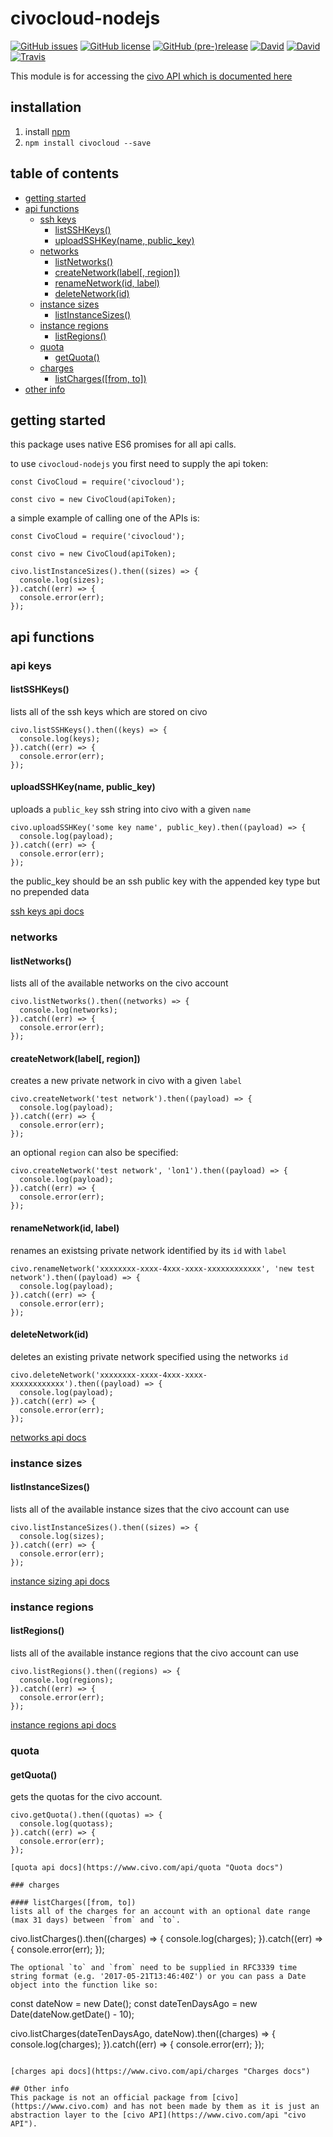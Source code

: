 # civocloud-nodejs

[![GitHub issues](https://img.shields.io/github/issues/CarbonCollins/civocloud-nodejs.svg?style=flat-square)](https://github.com/CarbonCollins/civocloud-nodejs/issues)
[![GitHub license](https://img.shields.io/badge/license-MIT-blue.svg?style=flat-square)](https://raw.githubusercontent.com/CarbonCollins/civocloud-nodejs/master/LICENSE)
[![GitHub (pre-)release](https://img.shields.io/github/release/CarbonCollins/civocloud-nodejs/all.svg?style=flat-square)]()
[![David](https://img.shields.io/david/CarbonCollins/civocloud-nodejs.svg?style=flat-square)]()
[![David](https://img.shields.io/david/dev/CarbonCollins/civocloud-nodejs.svg?style=flat-square)]()
[![Travis](https://img.shields.io/travis/CarbonCollins/civocloud-nodejs.svg?style=flat-square)]()

This module is for accessing the [civo API which is documented here](https://www.civo.com/api "CIVO API")

## installation
1. install [npm](https://nodejs.org "npm homepage")
2. `npm install civocloud --save`

## table of contents

- [getting started](#getting-started)
- [api functions](#api-functions)
  - [ssh keys](#ssh-keys)
    - [listSSHKeys()](#listsshkeys)
    - [uploadSSHKey(name, public_key)](#uploadsshkeyname-publickey)
  - [networks](#networks)
    - [listNetworks()](#listnetworks)
    - [createNetwork(label[, region])](#createnetworklabel-region)
    - [renameNetwork(id, label)](#renamenetworkid-label)
    - [deleteNetwork(id)](#deletenetworkid)
  - [instance sizes](#instance-sizes)
    - [listInstanceSizes()](#listinstancesizes)
  - [instance regions](#instance-regions)
    - [listRegions()](#listregions)
  - [quota](#quota)
    - [getQuota()](#getQuota)
  - [charges](#charges)
    - [listCharges([from, to])](#listchargesfrom-to)
- [other info](#other-info)

## getting started

this package uses native ES6 promises for all api calls.

to use `civocloud-nodejs` you first need to supply the api token:
```
const CivoCloud = require('civocloud');

const civo = new CivoCloud(apiToken);
```

a simple example of calling one of the APIs is:
```
const CivoCloud = require('civocloud');

const civo = new CivoCloud(apiToken);

civo.listInstanceSizes().then((sizes) => {
  console.log(sizes);
}).catch((err) => {
  console.error(err);
});
```

## api functions

### api keys

#### listSSHKeys()
lists all of the ssh keys which are stored on civo
```
civo.listSSHKeys().then((keys) => {
  console.log(keys);
}).catch((err) => {
  console.error(err);
});
```

#### uploadSSHKey(name, public_key)
uploads a `public_key` ssh string into civo with a given `name`
```
civo.uploadSSHKey('some key name', public_key).then((payload) => {
  console.log(payload);
}).catch((err) => {
  console.error(err);
});
```
the public_key should be an ssh public key with the appended key type but no prepended data

[ssh keys api docs](https://www.civo.com/api/sshkeys "SSH keys docs")

### networks

#### listNetworks()
lists all of the available networks on the civo account
```
civo.listNetworks().then((networks) => {
  console.log(networks);
}).catch((err) => {
  console.error(err);
});
```

#### createNetwork(label[, region])

creates a new private network in civo with a given `label`
```
civo.createNetwork('test network').then((payload) => {
  console.log(payload);
}).catch((err) => {
  console.error(err);
});
```
an optional `region` can also be specified:
```
civo.createNetwork('test network', 'lon1').then((payload) => {
  console.log(payload);
}).catch((err) => {
  console.error(err);
});
```

#### renameNetwork(id, label)

renames an existsing private network identified by its `id` with `label`
```
civo.renameNetwork('xxxxxxxx-xxxx-4xxx-xxxx-xxxxxxxxxxxx', 'new test network').then((payload) => {
  console.log(payload);
}).catch((err) => {
  console.error(err);
});
```

#### deleteNetwork(id)

deletes an existing private network specified using the networks `id`
```
civo.deleteNetwork('xxxxxxxx-xxxx-4xxx-xxxx-xxxxxxxxxxxx').then((payload) => {
  console.log(payload);
}).catch((err) => {
  console.error(err);
});
```

[networks api docs](https://www.civo.com/api/networks "Networks docs")

### instance sizes

#### listInstanceSizes()
lists all of the available instance sizes that the civo account can use
```
civo.listInstanceSizes().then((sizes) => {
  console.log(sizes);
}).catch((err) => {
  console.error(err);
});
```

[instance sizing api docs](https://www.civo.com/api/sizes "Instance Sizing docs")

### instance regions

#### listRegions()
lists all of the available instance regions that the civo account can use
```
civo.listRegions().then((regions) => {
  console.log(regions);
}).catch((err) => {
  console.error(err);
});
```

[instance regions api docs](https://www.civo.com/api/regions "Instance Regions docs")

### quota

#### getQuota()
gets the quotas for the civo account.
```
civo.getQuota().then((quotas) => {
  console.log(quotass);
}).catch((err) => {
  console.error(err);
});

[quota api docs](https://www.civo.com/api/quota "Quota docs")

### charges

#### listCharges([from, to])
lists all of the charges for an account with an optional date range (max 31 days) between `from` and `to`.
```
civo.listCharges().then((charges) => {
  console.log(charges);
}).catch((err) => {
  console.error(err);
});
```
The optional `to` and `from` need to be supplied in RFC3339 time string format (e.g. '2017-05-21T13:46:40Z') or you can pass a Date object into the function like so:
```
const dateNow = new Date();
const dateTenDaysAgo = new Date(dateNow.getDate() - 10);

civo.listCharges(dateTenDaysAgo, dateNow).then((charges) => {
  console.log(charges);
}).catch((err) => {
  console.error(err);
});
```

[charges api docs](https://www.civo.com/api/charges "Charges docs")

## Other info
This package is not an official package from [civo](https://www.civo.com) and has not been made by them as it is just an abstraction layer to the [civo API](https://www.civo.com/api "civo API").

